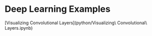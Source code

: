 # Deep Learning Examples

[Visualizing Convolutional Layers](python/Visualizing\ Convolutional\ Layers.ipynb)


